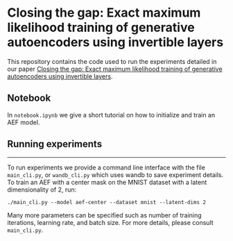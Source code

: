 # Closing the gap: Exact maximum likelihood training of generative autoencoders using invertible layers 

This repository contains the code used to run the experiments detailed in our paper [Closing the gap: Exact maximum likelihood training of generative autoencoders using invertible layers](https://arxiv.org/abs/2205.09546v1).

## Notebook
In `notebook.ipynb` we give a short tutorial on how to initialize and train an AEF model.

## Running experiments

---
To run experiments we provide a command line interface with the file `main_cli.py`, or `wandb_cli.py` which uses wandb to save experiment details. To train an AEF with a center mask on the MNIST dataset with a latent dimensionality of 2, run: 

    ./main_cli.py --model aef-center --dataset mnist --latent-dims 2 

Many more parameters can be specified such as number of training iterations, learning rate, and batch size. For more details, please consult `main_cli.py`.